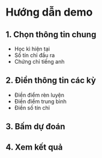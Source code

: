 # Hướng dẫn demo

## 1. Chọn thông tin chung
* Học kì hiện tại
* Số tín chỉ đầu ra
* Chứng chỉ tiếng anh 
## 2. Điền thông tin các kỳ
* Điền điểm rèn luyện
* Điền điểm trung bình
* Điền số tín chỉ
## 3. Bấm dự đoán
## 4. Xem kết quả
